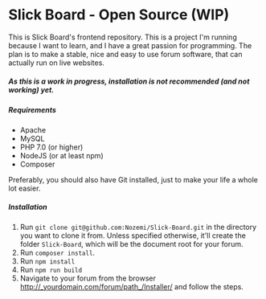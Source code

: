 # Slick Board - Open Source (WIP)
This is Slick Board's frontend repository. This is a project I'm running because I want to learn,
and I have a great passion for programming. The plan is to make a stable, nice and easy to use forum
software, that can actually run on live websites.

##### _**As this is a work in progress, installation is not recommended (and not working) yet.**_

##### Requirements
- Apache
- MySQL
- PHP 7.0 (or higher)
- NodeJS (or at least npm)
- Composer

Preferably, you should also have Git installed, just to make your life a whole lot easier.

##### Installation
1. Run `git clone git@github.com:Nozemi/Slick-Board.git` in the directory you want to clone it from.
Unless specified otherwise, it'll create the folder `Slick-Board`, which will be the document root for your forum.
2. Run `composer install`.
3. Run `npm install`
4. Run `npm run build`
5. Navigate to your forum from the browser http://_yourdomain.com/forum/path_/Installer/ and follow the steps.
